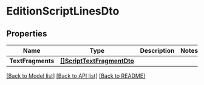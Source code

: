 # EditionScriptLinesDto

## Properties

Name | Type | Description | Notes
------------ | ------------- | ------------- | -------------
**TextFragments** | [**[]ScriptTextFragmentDto**](ScriptTextFragmentDTO.md) |  | 

[[Back to Model list]](../README.md#documentation-for-models) [[Back to API list]](../README.md#documentation-for-api-endpoints) [[Back to README]](../README.md)


